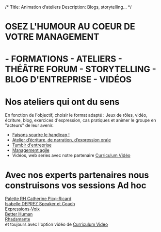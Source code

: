 /*
Title: Animation d'ateliers
Description: Blogs, storytelling...
*/
# **OSEZ L'HUMOUR AU COEUR DE VOTRE MANAGEMENT**

# - FORMATIONS - ATELIERS - THÉÂTRE FORUM - STORYTELLING - BLOG D'ENTREPRISE - VIDÉOS  ##


# Nos ateliers qui ont du sens #

En fonction de l'objectif, choisir le format adapté : Jeux de rôles, vidéo, écriture, blog, exercices d'expression, cas pratiques et animer le groupe en "acteurs" de leur avenir.

* [Faisons sourire le handicap !](handicap1)
* [Atelier d’écriture, de narration, d’expression orale](storytelling)
* [Tumblr d'entreprise](tumblrdentreprise1)
* [Management agile](agilemanagement)
* Vidéos, web series avec notre partenaire [ Curriculum Vidéo](https://www.youtube.com/watch?v=qv08Lz7So0s)
	


# Avec nos experts partenaires nous construisons vos sessions Ad hoc

[Palette RH Catherine Picq-Ricard](http://www.paletterh.fr)  
[Isabelle DEPREZ Speaker et Coach](http://www.isabelledeprez.fr/)  
[Expressions-Voix](http://www.expressions-voix.fr/)  
[Better Human](http://www.betterhuman.fr/)  
[Rhadamante](http://www.rhadamante.com/)  
et toujours avec l'option vidéo de [Curriculum Video](http://www.curriculum-video.com/)